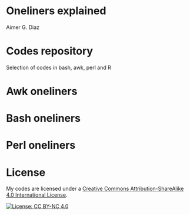 Oneliners explained
================
Aimer G. Diaz

# Codes repository

Selection of codes in bash, awk, perl and R

# Awk oneliners

# Bash oneliners

# Perl oneliners

# License

My codes are licensed under a [Creative Commons Attribution-ShareAlike
4.0 International
License](https://creativecommons.org/licenses/by-nc/4.0/).

[![License: CC BY-NC
4.0](https://licensebuttons.net/l/by-nc/4.0/80x15.png)](https://creativecommons.org/licenses/by-nc/4.0/)
